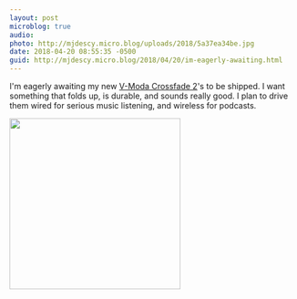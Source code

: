 ```yaml
---
layout: post
microblog: true
audio: 
photo: http://mjdescy.micro.blog/uploads/2018/5a37ea34be.jpg
date: 2018-04-20 08:55:35 -0500
guid: http://mjdescy.micro.blog/2018/04/20/im-eagerly-awaiting.html
---
```

I'm eagerly awaiting my new [V-Moda Crossfade 2](https://v-moda.com/products/crossfade2-wireless)'s to be shipped. I want something that folds up, is durable, and sounds really good. I plan to drive them wired for serious music listening, and wireless for podcasts.

<img src="http://mjdescy.micro.blog/uploads/2018/5a37ea34be.jpg" width="300" height="300" />
